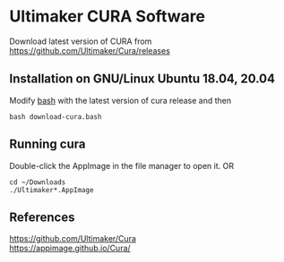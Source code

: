 # Ultimaker CURA Software 
Download latest version of CURA from https://github.com/Ultimaker/Cura/releases

## Installation on GNU/Linux Ubuntu 18.04, 20.04 
Modify [bash](download-cura.bash) with the latest version of cura release and then 
```
bash download-cura.bash
```

## Running cura
Double-click the AppImage in the file manager to open it.
OR
```
cd ~/Downloads
./Ultimaker*.AppImage 
```

## References 
https://github.com/Ultimaker/Cura  
https://appimage.github.io/Cura/  


